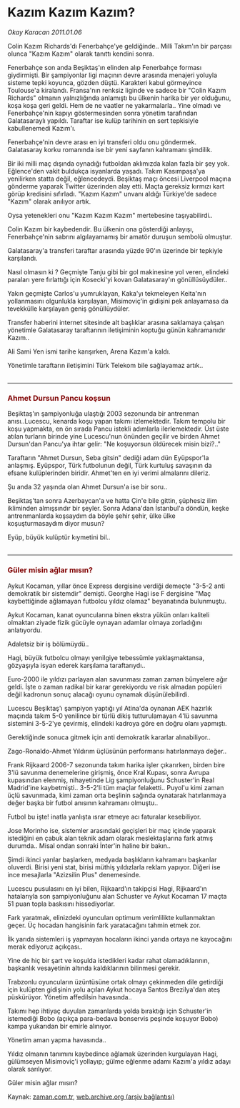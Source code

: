 # Kazım Kazım Kazım?

*Okay Karacan 2011.01.06*

<td class="columnist-detail">
<p>Colin Kazım Richards'dı Fenerbahçe'ye geldiğinde.. Milli Takım'ın bir parçası olunca "Kazım Kazım" olarak tanıttı kendini sonra.</p>
<p>
<div id="haberMetinDiv">
<p>Fenerbahçe son anda Beşiktaş'ın elinden alıp Fenerbahçe forması giydirmişti. Bir şampiyonlar ligi maçının devre arasında menajeri yoluyla sisteme tepki koyunca, gözden düştü. Karakteri kabul görmeyince Toulouse'a kiralandı. Fransa'nın renksiz liginde ve sadece bir "Colin Kazım Richards" olmanın yalnızlığında anlamıştı bu ülkenin harika bir yer olduğunu, koşa koşa geri geldi. Hem de ne vaatler ne yakarmalarla.. Yine olmadı ve Fenerbahçe'nin kapıyı göstermesinden sonra yönetim tarafından Galatasaraylı yapıldı. Taraftar ise kulüp tarihinin en sert tepkisiyle kabullenemedi Kazım'ı.
<p>Fenerbahçe'nin devre arası en iyi transferi oldu onu göndermek. Galatasaray korku romanında ise bir yeni sayfanın kahramanı şimdilik.
<p>Bir iki milli maç dışında oynadığı futboldan aklımızda kalan fazla bir şey yok. Eğlence'den vakit buldukça isyanlarda yaşadı. Takım Kasımpaşa'ya yenilirken statta değil, eğlencedeydi. Beşiktaş maçı öncesi Liverpool maçına gönderme yaparak Twitter üzerinden alay etti. Maçta gereksiz kırmızı kart görüp kredisini sıfırladı. "Kazım Kazım" unvanı aldığı Türkiye'de sadece "Kazım" olarak anılıyor artık.
<p>Oysa yetenekleri onu "Kazım Kazım Kazım" mertebesine taşıyabilirdi..
<p>Colin Kazım bir kaybedendir. Bu ülkenin ona gösterdiği anlayışı, Fenerbahçe'nin sabrını algılayamamış bir amatör duruşun sembolü olmuştur.
<p>Galatasaray'a transferi taraftar arasında yüzde 90'ın üzerinde bir tepkiyle karşılandı.
<p>Nasıl olmasın ki ? Geçmişte Tanju gibi bir gol makinesine yol veren, elindeki paraları yere fırlattığı için Kosecki'yi kovan Galatasaray'ın gönüllüsüydüler..
<p>Yakın geçmişte Carlos'u yumruklayan, Kaka'yı tekmeleyen Keita'nın yollanmasını olgunlukla karşılayan, Misimoviç'in gidişini pek anlayamasa da tevekkülle karşılayan geniş gönüllüydüler.
<p>Transfer haberini internet sitesinde alt başlıklar arasına saklamaya çalışan yönetimle Galatasaray taraftarının iletişiminin koptuğu günün kahramanıdır Kazım..
<p>Ali Sami Yen ismi tarihe karışırken, Arena Kazım'a kaldı.
<p>Yönetimle taraftarın iletişimini Türk Telekom bile sağlayamaz artık..
<br/>
 <hr/>
<h3><font color="#800000">Ahmet Dursun Pancu koşsun </font></h3>
<p>Beşiktaş'ın şampiyonluğa ulaştığı 2003 sezonunda bir antrenman anısı..Lucescu, kenarda koşu yapan takımı izlemektedir. Takım tempolu bir koşu yapmakta, en ön sırada Pancu istekli adımlarla ilerlemektedir. Üst üste atılan turların birinde yine Lucescu'nun önünden geçilir ve birden Ahmet Dursun'dan Pancu'ya ihtar gelir: "Ne koşuyorsun öldürecek misin bizi?.."
<p>Taraftarın "Ahmet Dursun, Seba gitsin" dediği adam dün Eyüpspor'la anlaşmış. Eyüpspor, Türk futbolunun değil, Türk kurtuluş savaşının da efsane kulüplerinden biridir. Ahmet'ten en iyi verimi almalarını dileriz.
<p>Şu anda 32 yaşında olan Ahmet Dursun'a ise bir soru..
<p>Beşiktaş'tan sonra Azerbaycan'a ve hatta Çin'e bile gittin, şüphesiz ilim ikliminden almışsındır bir şeyler. Sonra Adana'dan İstanbul'a döndün, keşke antrenmanlarda koşsaydım da böyle şehir şehir, ülke ülke koşuşturmasaydım diyor musun?
<p>Eyüp, büyük kulüptür kıymetini bil..
<br/>
 <hr/>
<h3><font color="#800000">Güler misin ağlar mısın?
</font></h3>
<p>Aykut Kocaman, yıllar önce Express dergisine verdiği demeçte "3-5-2 anti demokratik bir sistemdir" demişti. Georghe Hagi ise F dergisine "Maç kaybettiğinde ağlamayan futbolcu yıldız olamaz" beyanatında bulunmuştu.
<p>Aykut Kocaman, kanat oyuncularına binen ekstra yükün onları kaliteli olmaktan ziyade fizik gücüyle oynayan adamlar olmaya zorladığını anlatıyordu.
<p>Adaletsiz bir iş bölümüydü..
<p>Hagi, büyük futbolcu olmayı yenilgiye tebessümle yaklaşmaktansa, gözyaşıyla isyan ederek karşılama taraftarıydı..
<p>Euro-2000 ile yıldızı parlayan alan savunması zaman zaman bünyelere ağır geldi. İşte o zaman radikal bir karar gerekiyordu ve risk almadan popüleri değil kadronun sonuç alacağı oyunu oynamak düşünülebilirdi.
<p>Lucescu Beşiktaş'ı şampiyon yaptığı yıl Atina'da oynanan AEK hazırlık maçında takım 5-0 yenilince bir türlü dikiş tutturulamayan 4'lü savunma sistemini 3-5-2'ye çevirmiş, elindeki kadroya göre en doğru olanı yapmıştı.
<p>Gerektiğinde sonuca gitmek için anti demokratik kararlar alınabiliyor..
<p>Zago-Ronaldo-Ahmet Yıldırım üçlüsünün performansı hatırlanmaya değer..
<p>Frank Rijkaard 2006-7 sezonunda takım harika işler çıkarırken, birden bire 3'lü savunma denemelerine girişmiş, önce Kral Kupası, sonra Avrupa kupasından elenmiş, nihayetinde Lig şampiyonluğunu Schuster'in Real Madrid'ine kaybetmişti.. 3-5-2'li tüm maçlar felaketti.. Puyol'u kimi zaman üçlü savunmada, kimi zaman orta beşlinin sağında oynatarak hatırlanmaya değer başka bir futbol anısının kahramanı olmuştu..
<p>Futbol bu işte! inatla yanlışta ısrar etmeye acı faturalar kesebiliyor.
<p>Jose Morinho ise, sistemler arasındaki geçişleri bir maç içinde yaparak istediğini en çabuk alan teknik adam olarak meslektaşlarına fark atmış durumda.. Misal ondan sonraki İnter'in haline bir bakın..
<p>Şimdi ikinci yarılar başlarken, medyada başlıkların kahramanı başkanlar oluverdi. Birisi yeni stat, birisi müthiş yıldızlarla reklam yapıyor. Diğeri ise ince mesajlarla "Azizsilin Plus" denemesinde.
<p>Lucescu pusulasını en iyi bilen, Rijkaard'ın takipçisi Hagi, Rijkaard'ın hatalarıyla son şampiyonluğunu alan Schuster ve Aykut Kocaman 17 maçta 51 puan topla baskısını hissediyorlar.
<p>Fark yaratmak, elinizdeki oyuncuları optimum verimlilikte kullanmaktan geçer. Üç hocadan hangisinin fark yaratacağını tahmin etmek zor.
<p>İlk yarıda sistemleri iş yapmayan hocaların ikinci yarıda ortaya ne kayocağını merak ediyoruz açıkçası..
<p>Yine de hiç bir şart ve koşulda istedikleri kadar rahat olamadıklarının, başkanlık vesayetinin altında kaldıklarının bilinmesi gerekir.
<p>Trabzonlu oyuncuların üzüntüsüne ortak olmayı çekinmeden dile getirdiği için kulüpten gidişinin yolu açılan Aykut hocaya Santos Brezilya'dan ateş püskürüyor. Yönetim affedilsin havasında..
<p>Takımı hep ihtiyaç duyulan zamanlarda yolda bıraktığı için Schuster'in istemediği Bobo (açıkça para-bedava bonservis peşinde koşuyor Bobo) kampa yukarıdan bir emirle alınıyor.
<p>Yönetim aman yapma havasında..
<p>Yıldız olmanın tanımını kaybedince ağlamak üzerinden kurgulayan Hagi, gülümseyen Misimoviç'i yollayıp; gülme eğlenme adamı Kazım'a yıldız adayı olarak sarılıyor.
<p>Güler misin ağlar mısın?</p></p></p></p></p></p></p></p></p></p></p></p></p></p></p></p></p></p></p></p></p></p></p></p></p></p></p></p></p></p></p></p></p></p></p></p></p></div>
</p>
<a href="http://web.archive.org/web/20110114042349/mailto:o.karacan@zaman.com.tr">
</a></td>

Kaynak: [zaman.com.tr](http://zaman.com.tr/yazar.do?yazino=1074880), [web.archive.org (arşiv bağlantısı)](http://web.archive.org/web/20110114042349/http://www.zaman.com.tr:80/yazar.do?yazino=1074880)
